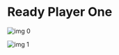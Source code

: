# Ready Player One

![img 0](https://i.imgur.com/M4mWOTG.jpg)

![img 1](https://i.imgur.com/5x58b4S.jpg)

